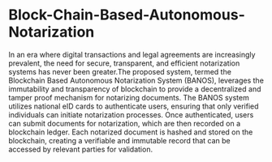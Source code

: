 # Block-Chain-Based-Autonomous-Notarization
In an era where digital transactions and legal agreements are increasingly prevalent, the need for secure, transparent, and efficient notarization systems has never been greater.The proposed system, termed the Blockchain Based Autonomous Notarization System (BANOS), leverages the immutability and transparency of blockchain to provide a decentralized and tamper proof mechanism for notarizing documents. The BANOS system utilizes national eID cards to authenticate users, ensuring that only verified individuals can initiate notarization processes. Once authenticated, users can submit documents for notarization, which are then recorded on a blockchain ledger. Each notarized document is hashed and stored on the blockchain, creating a verifiable and immutable record that can be accessed by relevant parties for validation.

